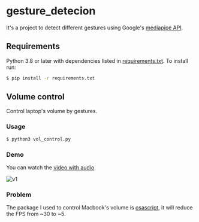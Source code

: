 # gesture_detecion
It's a project to detect different gestures using Google's [mediapipe API](https://github.com/google/mediapipe).


## Requirements

Python 3.8 or later with dependencies listed in [requirements.txt](https://github.com/jhan15/gesture_detection/blob/master/requirements.txt). To install run:

```bash
$ pip install -r requirements.txt
```

## Volume control

Control laptop's volume by gestures.

### Usage

```bash
$ python3 vol_control.py
```

### Demo

You can watch the [video with audio](https://www.youtube.com/watch?v=l3ukvTslEB0).

![v1](https://user-images.githubusercontent.com/62132206/120515147-54e67200-c3ce-11eb-919d-4c732efb9c62.gif)

### Problem

The package I used to control Macbook's volume is [osascript](https://github.com/andrewp-as-is/osascript.py), it will reduce the FPS from ~30 to ~5.
